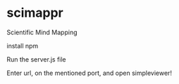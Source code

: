 # scimappr
Scientific Mind Mapping


install npm

Run the server.js file

Enter url, on the mentioned port, and open simpleviewer!

